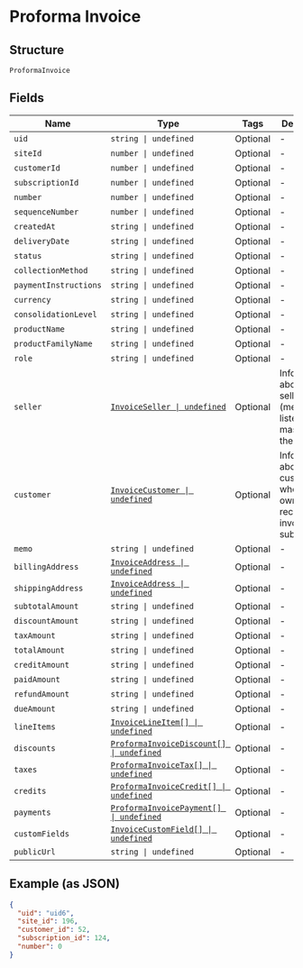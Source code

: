 
# Proforma Invoice

## Structure

`ProformaInvoice`

## Fields

| Name | Type | Tags | Description |
|  --- | --- | --- | --- |
| `uid` | `string \| undefined` | Optional | - |
| `siteId` | `number \| undefined` | Optional | - |
| `customerId` | `number \| undefined` | Optional | - |
| `subscriptionId` | `number \| undefined` | Optional | - |
| `number` | `number \| undefined` | Optional | - |
| `sequenceNumber` | `number \| undefined` | Optional | - |
| `createdAt` | `string \| undefined` | Optional | - |
| `deliveryDate` | `string \| undefined` | Optional | - |
| `status` | `string \| undefined` | Optional | - |
| `collectionMethod` | `string \| undefined` | Optional | - |
| `paymentInstructions` | `string \| undefined` | Optional | - |
| `currency` | `string \| undefined` | Optional | - |
| `consolidationLevel` | `string \| undefined` | Optional | - |
| `productName` | `string \| undefined` | Optional | - |
| `productFamilyName` | `string \| undefined` | Optional | - |
| `role` | `string \| undefined` | Optional | - |
| `seller` | [`InvoiceSeller \| undefined`](../../doc/models/invoice-seller.md) | Optional | Information about the seller (merchant) listed on the masthead of the invoice. |
| `customer` | [`InvoiceCustomer \| undefined`](../../doc/models/invoice-customer.md) | Optional | Information about the customer who is owner or recipient the invoiced subscription. |
| `memo` | `string \| undefined` | Optional | - |
| `billingAddress` | [`InvoiceAddress \| undefined`](../../doc/models/invoice-address.md) | Optional | - |
| `shippingAddress` | [`InvoiceAddress \| undefined`](../../doc/models/invoice-address.md) | Optional | - |
| `subtotalAmount` | `string \| undefined` | Optional | - |
| `discountAmount` | `string \| undefined` | Optional | - |
| `taxAmount` | `string \| undefined` | Optional | - |
| `totalAmount` | `string \| undefined` | Optional | - |
| `creditAmount` | `string \| undefined` | Optional | - |
| `paidAmount` | `string \| undefined` | Optional | - |
| `refundAmount` | `string \| undefined` | Optional | - |
| `dueAmount` | `string \| undefined` | Optional | - |
| `lineItems` | [`InvoiceLineItem[] \| undefined`](../../doc/models/invoice-line-item.md) | Optional | - |
| `discounts` | [`ProformaInvoiceDiscount[] \| undefined`](../../doc/models/proforma-invoice-discount.md) | Optional | - |
| `taxes` | [`ProformaInvoiceTax[] \| undefined`](../../doc/models/proforma-invoice-tax.md) | Optional | - |
| `credits` | [`ProformaInvoiceCredit[] \| undefined`](../../doc/models/proforma-invoice-credit.md) | Optional | - |
| `payments` | [`ProformaInvoicePayment[] \| undefined`](../../doc/models/proforma-invoice-payment.md) | Optional | - |
| `customFields` | [`InvoiceCustomField[] \| undefined`](../../doc/models/invoice-custom-field.md) | Optional | - |
| `publicUrl` | `string \| undefined` | Optional | - |

## Example (as JSON)

```json
{
  "uid": "uid6",
  "site_id": 196,
  "customer_id": 52,
  "subscription_id": 124,
  "number": 0
}
```

